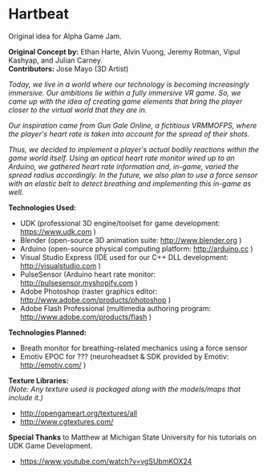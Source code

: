 Hartbeat
========
Original idea for Alpha Game Jam.

**Original Concept by:** Ethan Harte, Alvin Vuong, Jeremy Rotman, Vipul Kashyap, and Julian Carney.  
**Contributors:** Jose Mayo (3D Artist)

*Today, we live in a world where our technology is becoming increasingly immersive. Our ambitions lie within a fully immersive* *VR game. So, we came up with the idea of creating game elements that bring the player closer to the virtual world that they are* *in.*  

*Our inspiration came from Gun Gale Online, a fictitious VRMMOFPS, where the player's heart rate is taken into account for the* *spread of their shots.*  

*Thus, we decided to implement a player's actual bodily reactions within the game world itself. Using an optical heart rate* *monitor wired up to an Arduino, we gathered heart rate information and, in-game, varied the spread radius accordingly. In the* *future, we also plan to use a force sensor with an elastic belt to detect breathing and implementing this in-game as well.*  

**Technologies Used:**
- UDK (professional 3D engine/toolset for game development: https://www.udk.com )
- Blender (open-source 3D animation suite: http://www.blender.org )
- Arduino (open-source physical computing platform: http://arduino.cc )
- Visual Studio Express (IDE used for our C++ DLL development: http://visualstudio.com )
- PulseSensor (Arduino heart rate monitor: http://pulsesensor.myshopify.com )
- Adobe Photoshop (raster graphics editor: http://www.adobe.com/products/photoshop )
- Adobe Flash Professional (multimedia authoring program: http://www.adobe.com/products/flash )  

**Technologies Planned:**
- Breath monitor for breathing-related mechanics using a force sensor
- Emotiv EPOC for ??? (neuroheadset & SDK provided by Emotiv: http://emotiv.com/ )

**Texture Libraries:**  
*(Note: Any texture used is packaged along with the models/maps that include it.)*
- http://opengameart.org/textures/all
- http://www.cgtextures.com/

**Special Thanks** to Matthew at Michigan State University for his tutorials on UDK Game Development.
- https://www.youtube.com/watch?v=vgSUbmKOX24
